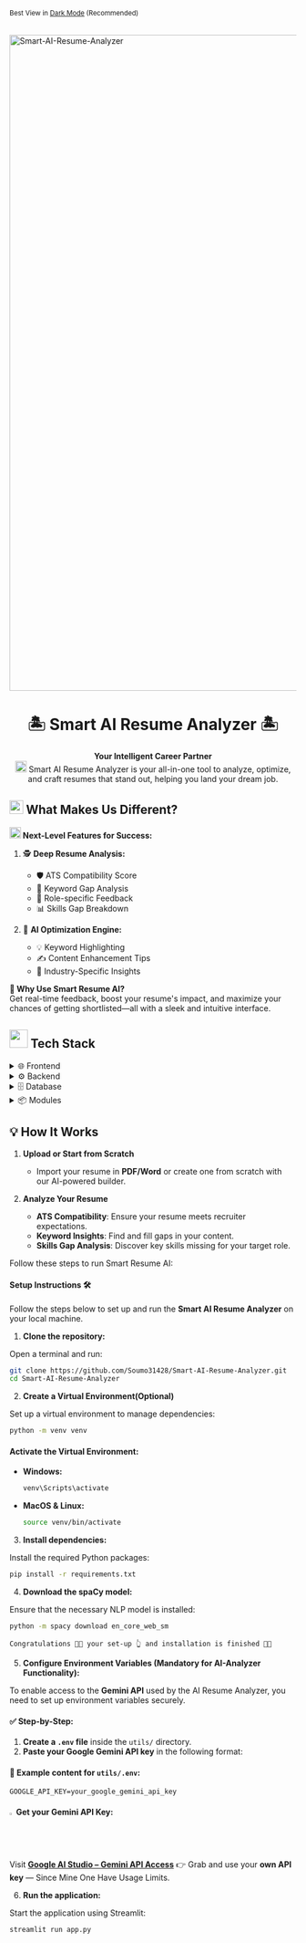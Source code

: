 
<p><small>Best View in <a href="https://github.com/settings/appearance">Dark Mode</a> (Recommended)</small></p><br/>

<img src="https://socialify.git.ci/Soumo31428/Smart-AI-Resume-Analyzer/image?custom_description=6th+Sem+Final+Year+Project+%282024-2025%29&description=1&font=Bitter&language=1&name=1&pattern=Circuit+Board&stargazers=1&theme=Dark&pattern=Transparent" alt="Smart-AI-Resume-Analyzer" width="1150" />

<div align="center">

#  **🏝️ Smart AI Resume Analyzer 🏝️**  
<!--<img src="https://github.com/user-attachments/assets/8a37c282-efa0-45af-8f37-8e564a62ecd2" width="35">-->
**Your Intelligent Career Partner**  
<img src="https://github.com/user-attachments/assets/76906dbc-343d-4267-ace5-048d428fff42" width="20px"> Smart AI Resume Analyzer is your all-in-one tool to analyze, optimize, and craft resumes that stand out, helping you land your dream job.  
</div>  
  
## <img src="https://github.com/user-attachments/assets/a6e4d77f-56d6-4aa8-8278-0f5a18ef5eb9" width="24px"> **What Makes Us Different?**  

**<img src="https://github.com/user-attachments/assets/76906dbc-343d-4267-ace5-048d428fff42" width="20px"> Next-Level Features for Success:**  
1. 🕵️ **Deep Resume Analysis:**  
   - 🛡️ ATS Compatibility Score  
   - 🔑 Keyword Gap Analysis  
   - 🧩 Role-specific Feedback  
   - 📊 Skills Gap Breakdown  


2. 🤖 **AI Optimization Engine:**  
   - 💡 Keyword Highlighting  
   - ✍️ Content Enhancement Tips  
   - 🌟 Industry-Specific Insights  

**🎉 Why Use Smart Resume AI?**  
Get real-time feedback, boost your resume's impact, and maximize your chances of getting shortlisted—all with a sleek and intuitive interface.  

## <img src="https://github.com/user-attachments/assets/0cefad05-58a9-4aa0-a070-f75a0c9b0353" height="32px">  Tech Stack 
<details>
  <summary>🌐 Frontend</summary>

| **🌟 Technology**    | **💼 Role**                                                             |  
|-----------------------|-------------------------------------------------------------------------|  
| [**Streamlit**](https://streamlit.io/)   | Builds interactive and user-friendly web apps for resume analysis.     |  
| [**HTML**](https://developer.mozilla.org/en-US/docs/Learn/HTML)  | Provides the basic structure for web pages.                             |  
| [**CSS**](https://developer.mozilla.org/en-US/docs/Web/CSS)      | Adds styling and layouts to the frontend.                               |  
| [**JavaScript**](https://developer.mozilla.org/en-US/docs/Learn/JavaScript) | Enables interactivity and dynamic behavior for the web pages.          |  

</details>

<details>
  <summary>⚙️ Backend</summary>

| **🌟 Technology**    | **💼 Role**                                                             |  
|-----------------------|-------------------------------------------------------------------------|  
| [**Streamlit**](https://streamlit.io/)   | Handles backend logic and integrates machine learning models.           |  
| [**Python**](https://www.python.org/)    | Provides core programming language for implementing functionalities.    |  

</details>

<details>
  <summary>🗄️ Database</summary>

| **🌟 Technology**    | **💼 Role**                                                             |  
|-----------------------|-------------------------------------------------------------------------|  
| [**SQLite3**](https://www.sqlite.org/index.html) | Stores and retrieves resume data for efficient processing.             |  

</details>

<details>
  <summary>📦 Modules</summary>

| **🌟 Technology**    | **💼 Role**                                                             |  
|-----------------------|-------------------------------------------------------------------------|  
| [**spaCy**](https://spacy.io/)          | Enhances NLP for keyword analysis and ATS compatibility checks.        |  
| [**Python-docx**](https://python-docx.readthedocs.io/en/latest/)    | Enables Word document editing for resume customization.                |  
| [**PyPDF2**](https://pypdf2.readthedocs.io/en/latest/)         | Processes PDF files for extracting and analyzing resumes.              |  
| [**scikit-learn**](https://scikit-learn.org/)   | Drives machine learning models for resume optimization.                |  
| [**Plotly**](https://plotly.com/)         | Creates interactive charts for skills gap and keyword analysis.        |  
| [**NLTK**](https://www.nltk.org/)         | Provides tools for tokenization, stemming, and text preprocessing in NLP. |  
| [**openpyxl**](https://openpyxl.readthedocs.io/en/stable/)      | Facilitates reading, writing, and modifying Excel files for data visualization and export. |  

</details>

## 💡 **How It Works**  

1. **Upload or Start from Scratch**  
   - Import your resume in **PDF/Word** or create one from scratch with our AI-powered builder.  

2. **Analyze Your Resume**  
   - **ATS Compatibility**: Ensure your resume meets recruiter expectations.  
   - **Keyword Insights**: Find and fill gaps in your content.  
   - **Skills Gap Analysis**: Discover key skills missing for your target role.    


Follow these steps to run Smart Resume AI:  

#### **Setup Instructions** 🛠️

Follow the steps below to set up and run the **Smart AI Resume Analyzer** on your local machine.

1. **Clone the repository:**

Open a terminal and run:

   ```bash
   git clone https://github.com/Soumo31428/Smart-AI-Resume-Analyzer.git
   cd Smart-AI-Resume-Analyzer
   ```

2. **Create a Virtual Environment(Optional)**

Set up a virtual environment to manage dependencies:

```bash
python -m venv venv
```

#### **Activate the Virtual Environment:**

- **Windows:**
  ```bash
  venv\Scripts\activate
  ```
- **MacOS & Linux:**
  ```bash
  source venv/bin/activate
  ```

3. **Install dependencies:**

Install the required Python packages:

   ```bash
   pip install -r requirements.txt
   ```

4. **Download the spaCy model:**

Ensure that the necessary NLP model is installed:

   ```bash
   python -m spacy download en_core_web_sm
   ```
   
``Congratulations 🥳😱 your set-up 👆 and installation is finished 🥳😱``


5. **Configure Environment Variables (Mandatory for AI-Analyzer Functionality):**

To enable access to the **Gemini API** used by the AI Resume Analyzer, you need to set up environment variables securely.

#### ✅ Step-by-Step:

1. **Create a `.env` file** inside the `utils/` directory.
2. **Paste your Google Gemini API key** in the following format:

#### 📄 Example content for `utils/.env`:
```env
GOOGLE_API_KEY=your_google_gemini_api_key
```

#### <img src="https://assets.codepen.io/1468070/Google+G+Icon.png" alt="Google LOGO" width="1.6%" /> Get your Gemini API Key:
Visit  **[Google AI Studio – Gemini API Access](https://aistudio.google.com/app/apikey)** 👉 Grab and use your **own API key** — Since Mine One Have Usage Limits.


6. **Run the application:**

Start the application using Streamlit:

   ```bash
   streamlit run app.py
   ```

<!--### Deploy to Streamlit Cloud

1. Push your code to GitHub
2. Sign up for [Streamlit Cloud](https://streamlit.io/cloud)
3. Create a new app and connect it to your GitHub repository
4. Add your API keys as secrets in the Streamlit Cloud dashboard
5. Deploy the app

### Deploy with Docker

1. Build the Docker image:
   ```bash
   docker build -t smart-resume-analyzer .
   ```

2. Run the container:
   ```bash
   docker run -p 8501:8501 -e GOOGLE_API_KEY=your_key smart-resume-analyzer
   ```

## Project Structure

```
Smart-AI-Resume-Analyzer/
├── app.py                  # Main application file
├── config/                 # Configuration files
│   ├── courses.py          # Course recommendations
│   ├── database.py         # Database operations
│   └── job_roles.py        # Job role definitions
├── dashboard/              # Dashboard components
├── feedback/               # Feedback system
├── jobs/                   # Job search functionality
├── static/                 # Static assets
│   ├── css/                # CSS files
│   └── images/             # Image files
├── style/                  # Style definitions
├── templates/              # Resume templates
├── ui_components/          # UI components
├── utils/                  # Utility functions
│   ├── ai_resume_analyzer.py  # AI analysis logic
│   ├── resume_analyzer.py     # Standard analysis logic
│   └── resume_builder.py      # Resume builder logic
├── .env                    # Environment variables (not in git)
├── .gitignore              # Git ignore file
├── Dockerfile              # Docker configuration
├── LICENSE                 # License file
├── README.md               # This file
└── requirements.txt        # Python dependencies
```

## Troubleshooting

### Common Issues

1. **PDF Extraction Fails**: Ensure Tesseract OCR is properly installed and in your PATH
2. **API Key Errors**: Verify your API keys in the `.env` file
3. **Missing Dependencies**: Run `pip install -r requirements.txt` again

### Getting Help

If you encounter any issues, please [open an issue](https://github.com/yourusername/Smart-AI-Resume-Analyzer/issues) on GitHub.

## Contributing

Contributions are welcome! Please feel free to submit a Pull Request.

1. Fork the repository
2. Create your feature branch (`git checkout -b feature/amazing-feature`)
3. Commit your changes (`git commit -m 'Add some amazing feature'`)
4. Push to the branch (`git push origin feature/amazing-feature`)
5. Open a Pull Request
-->  
